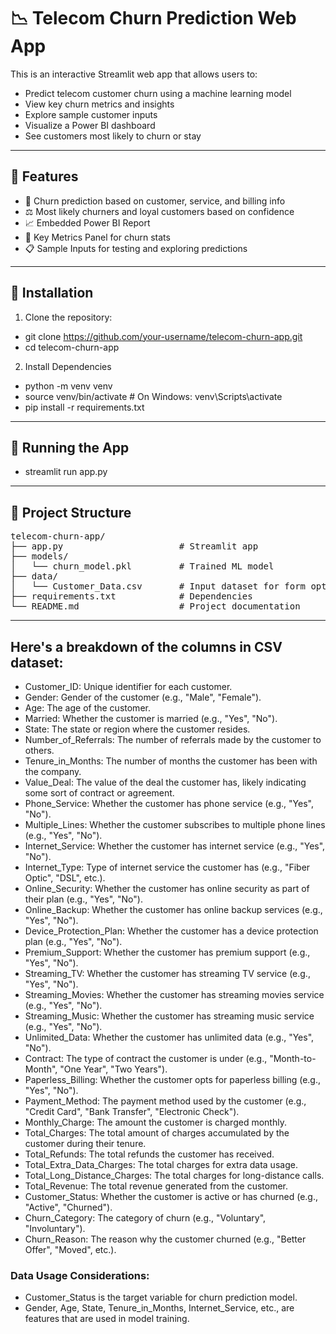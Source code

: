 # 📉 Telecom Churn Prediction Web App

This is an interactive Streamlit web app that allows users to:
- Predict telecom customer churn using a machine learning model
- View key churn metrics and insights
- Explore sample customer inputs
- Visualize a Power BI dashboard
- See customers most likely to churn or stay

---

## 🚀 Features

- 🧠 Churn prediction based on customer, service, and billing info
- ⚖️ Most likely churners and loyal customers based on confidence
- 📈 Embedded Power BI Report
- 📌 Key Metrics Panel for churn stats
- 📋 Sample Inputs for testing and exploring predictions

---

## 🔧 Installation

1. Clone the repository:

  - git clone https://github.com/your-username/telecom-churn-app.git
  - cd telecom-churn-app

2. Install Dependencies

  - python -m venv venv
  - source venv/bin/activate    # On Windows: venv\Scripts\activate
  - pip install -r requirements.txt

---

## 🏃 Running the App
  - streamlit run app.py

---

## 📁 Project Structure
<pre>
telecom-churn-app/
├── app.py                      # Streamlit app
├── models/
│   └── churn_model.pkl         # Trained ML model
├── data/
│   └── Customer_Data.csv       # Input dataset for form options
├── requirements.txt            # Dependencies
└── README.md                   # Project documentation
</pre>

---

## Here's a breakdown of the columns in CSV dataset:

  - Customer_ID: Unique identifier for each customer.
  - Gender: Gender of the customer (e.g., "Male", "Female").
  - Age: The age of the customer.
  - Married: Whether the customer is married (e.g., "Yes", "No").
  - State: The state or region where the customer resides.
  - Number_of_Referrals: The number of referrals made by the customer to others.
  - Tenure_in_Months: The number of months the customer has been with the company.
  - Value_Deal: The value of the deal the customer has, likely indicating some sort of contract or agreement.
  - Phone_Service: Whether the customer has phone service (e.g., "Yes", "No").
  - Multiple_Lines: Whether the customer subscribes to multiple phone lines (e.g., "Yes", "No").
  - Internet_Service: Whether the customer has internet service (e.g., "Yes", "No").
  - Internet_Type: Type of internet service the customer has (e.g., "Fiber Optic", "DSL", etc.).
  - Online_Security: Whether the customer has online security as part of their plan (e.g., "Yes", "No").
  - Online_Backup: Whether the customer has online backup services (e.g., "Yes", "No").
  - Device_Protection_Plan: Whether the customer has a device protection plan (e.g., "Yes", "No").
  - Premium_Support: Whether the customer has premium support (e.g., "Yes", "No").
  - Streaming_TV: Whether the customer has streaming TV service (e.g., "Yes", "No").
  - Streaming_Movies: Whether the customer has streaming movies service (e.g., "Yes", "No").
  - Streaming_Music: Whether the customer has streaming music service (e.g., "Yes", "No").
  - Unlimited_Data: Whether the customer has unlimited data (e.g., "Yes", "No").
  - Contract: The type of contract the customer is under (e.g., "Month-to-Month", "One Year", "Two Years").
  - Paperless_Billing: Whether the customer opts for paperless billing (e.g., "Yes", "No").
  - Payment_Method: The payment method used by the customer (e.g., "Credit Card", "Bank Transfer", "Electronic Check").
  - Monthly_Charge: The amount the customer is charged monthly.
  - Total_Charges: The total amount of charges accumulated by the customer during their tenure.
  - Total_Refunds: The total refunds the customer has received.
  - Total_Extra_Data_Charges: The total charges for extra data usage.
  - Total_Long_Distance_Charges: The total charges for long-distance calls.
  - Total_Revenue: The total revenue generated from the customer.
  - Customer_Status: Whether the customer is active or has churned (e.g., "Active", "Churned").
  - Churn_Category: The category of churn (e.g., "Voluntary", "Involuntary").
  - Churn_Reason: The reason why the customer churned (e.g., "Better Offer", "Moved", etc.).

### Data Usage Considerations:
- Customer_Status is the target variable for churn prediction model.
- Gender, Age, State, Tenure_in_Months, Internet_Service, etc., are features that are used in model training.

